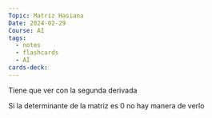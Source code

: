 ```yaml
---
Topic: Matriz Hasiana
Date: 2024-02-29
Course: AI
tags:
  - notes
  - flashcards
  - AI
cards-deck:
---
```

Tiene que ver con la segunda derivada

Si la determinante de la matriz es 0 no hay manera de verlo
